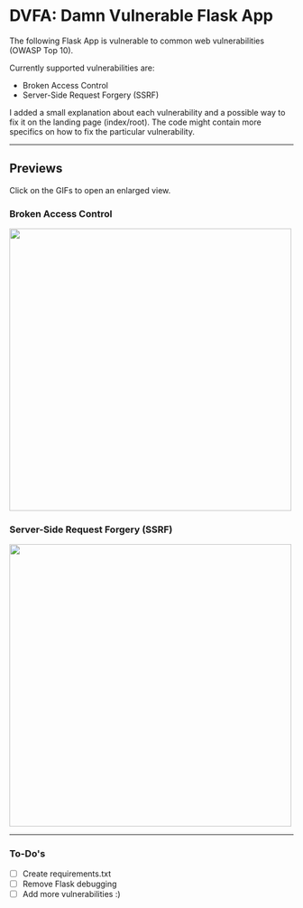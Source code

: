 # DVFA: Damn Vulnerable Flask App

The following Flask App is vulnerable to common web vulnerabilities (OWASP Top 10).

Currently supported vulnerabilities are:
- Broken Access Control
- Server-Side Request Forgery (SSRF)

I added a small explanation about each vulnerability and a possible way to fix it on the landing page (index/root).
The code might contain more specifics on how to fix the particular vulnerability.

<hr>

## Previews
Click on the GIFs to open an enlarged view.

### Broken Access Control

<img src="https://user-images.githubusercontent.com/49280556/160276829-7a6adb9b-b0b5-4d54-b305-1c6caf6e4cb6.gif" width="500" />

### Server-Side Request Forgery (SSRF)

<img src="https://user-images.githubusercontent.com/49280556/160277095-37acf4b8-459c-489d-9224-863828b80ddc.gif" width="500" />

<hr>

### To-Do's
- [ ] Create requirements.txt
- [ ] Remove Flask debugging
- [ ] Add more vulnerabilities :)
